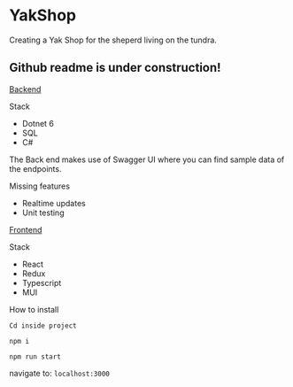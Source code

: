 # YakShop
Creating a Yak Shop for the sheperd living on the tundra.


## Github readme is under construction!

[Backend](https://github.com/Ramon96/YakShop/tree/main/Yakshop2/Yakshop2)

Stack
* Dotnet 6
* SQL
* C#

The Back end makes use of Swagger UI where you can find sample data of the endpoints.

Missing features 
* Realtime updates
* Unit testing

[Frontend](https://github.com/Ramon96/YakShop/tree/main/YakshopFE/yakshop-spa/src)

Stack
* React
* Redux
* Typescript
* MUI

How to install

```Cd inside project```

``` npm i ```

```npm run start```

navigate to: `localhost:3000`
